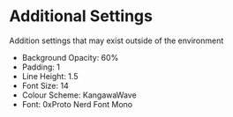 # Additional Settings

Addition settings that may exist outside of the environment

- Background Opacity: 60%
- Padding: 1
- Line Height: 1.5
- Font Size: 14
- Colour Scheme: KangawaWave
- Font: 0xProto Nerd Font Mono
